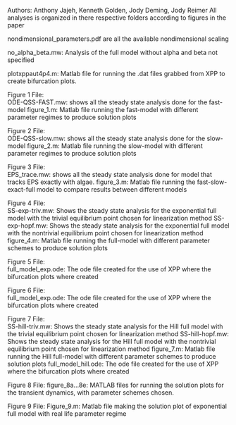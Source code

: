 Authors: Anthony Jajeh, Kenneth Golden, Jody Deming, Jody Reimer
All analyses is organized in there respective folders according to figures
in the paper 

nondimensional_parameters.pdf are all the available nondimensional scaling

no_alpha_beta.mw: Analysis of the full model without alpha and beta 
not specified

plotxppaut4p4.m: Matlab file for running the .dat files grabbed from 
XPP to create bifurcation plots.

Figure 1 File:  
ODE-QSS-FAST.mw: shows all the steady state analysis done for 
the fast-model 
figure_1.m: Matlab file running the fast-model with different
 parameter regimes to produce solution plots 

Figure 2 File:  
ODE-QSS-slow.mw: shows all the steady state analysis done for 
the slow-model 
figure_2.m: Matlab file running the slow-model with different
parameter regimes to produce solution plots 

Figure 3 File:  
EPS_trace.mw: shows all the steady state analysis done for model that 
tracks EPS exactly with algae.
figure_3.m: Matlab file running the fast-slow-exact-full model to compare
results between different models 

Figure 4 File:  
SS-exp-triv.mw: Shows the steady state analysis for the exponential full model with 
the trivial equilibrium point chosen for linearization method
SS-exp-hopf.mw: Shows the steady state analysis for the exponential full model with 
the nontrivial equilibrium point chosen for linearization method
figure_4.m: Matlab file running the full-model with different
parameter schemes to produce solution plots 

Figure 5 File:  
full_model_exp.ode: The ode file created for the use of XPP where the 
bifurcation plots where created 

Figure 6 File:  
full_model_exp.ode: The ode file created for the use of XPP where the 
bifurcation plots where created 

Figure 7 File:  
SS-hill-triv.mw: Shows the steady state analysis for the Hill full model with 
the trivial equilibrium point chosen for linearization method
SS-hill-hopf.mw: Shows the steady state analysis for the Hill full model with 
the nontrivial equilibrium point chosen for linearization method
figure_7.m: Matlab file running the Hill full-model with different
parameter schemes to produce solution plots 
full_model_hill.ode: The ode file created for the use of XPP where the 
bifurcation plots where created 

Figure 8 File: 
figure_8a...8e: MATLAB files for running the solution plots for the 
transient dynamics, with parameter schemes chosen.

Figure 9 File:
Figure_9.m: Matlab file making the solution plot of exponential full model 
with real life parameter regime 




